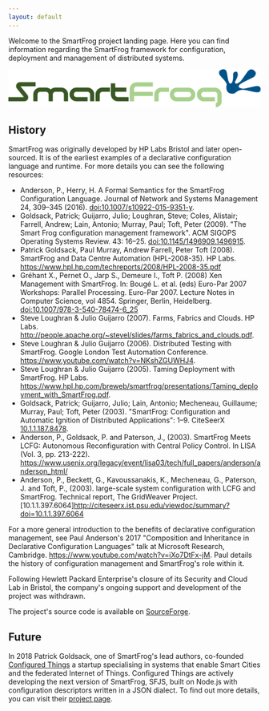 ```yaml
---
layout: default
---
```


Welcome to the SmartFrog project landing page. Here you can find information regarding the SmartFrog framework for configuration, deployment and management of distributed systems.

![smartfrog logo](resources/images/smartfrog_full_colour.svg)

## History

SmartFrog was originally developed by HP Labs Bristol and later open-sourced. It is of the earliest examples of a declarative configuration language and runtime. For more details you can see the following resources:
- Anderson, P., Herry, H. A Formal Semantics for the SmartFrog Configuration Language. Journal of Network and Systems Management 24, 309–345 (2016). [doi:10.1007/s10922-015-9351-y](https://doi.org/10.1007/s10922-015-9351-y).
- Goldsack, Patrick; Guijarro, Julio; Loughran, Steve; Coles, Alistair; Farrell, Andrew; Lain, Antonio; Murray, Paul; Toft, Peter (2009). "The Smart Frog configuration management framework". ACM SIGOPS Operating Systems Review. 43: 16–25. [doi:10.1145/1496909.1496915](https://doi.org/10.1145%2F1496909.1496915).
- Patrick Goldsack, Paul Murray, Andrew Farrell, Peter Toft (2008). SmartFrog and Data Centre Automation (HPL-2008-35). HP Labs. <https://www.hpl.hp.com/techreports/2008/HPL-2008-35.pdf>
- Gréhant X., Pernet O., Jarp S., Demeure I., Toft P. (2008) Xen Management with SmartFrog. In: Bougé L. et al. (eds) Euro-Par 2007 Workshops: Parallel Processing. Euro-Par 2007. Lecture Notes in Computer Science, vol 4854. Springer, Berlin, Heidelberg. [doi:10.1007/978-3-540-78474-6_25](https://doi.org/10.1007/978-3-540-78474-6_25)
- Steve Loughran & Julio Guijarro (2007). Farms, Fabrics and Clouds. HP Labs. <http://people.apache.org/~stevel/slides/farms_fabrics_and_clouds.pdf>.
- Steve Loughran & Julio Guijarro (2006). Distributed Testing with SmartFrog. Google London Test Automation Conference. <https://www.youtube.com/watch?v=NKshZGUWHJ4>.
- Steve Loughran & Julio Guijarro (2005). Taming Deployment with SmartFrog. HP Labs. <https://www.hpl.hp.com/breweb/smartfrog/presentations/Taming_deployment_with_SmartFrog.pdf>.
- Goldsack, Patrick; Guijarro, Julio; Lain, Antonio; Mecheneau, Guillaume; Murray, Paul; Toft, Peter (2003). "SmartFrog: Configuration and Automatic Ignition of Distributed Applications": 1–9. CiteSeerX [10.1.1.187.8478](https://citeseerx.ist.psu.edu/viewdoc/summary?doi=10.1.1.187.8478).
- Anderson, P., Goldsack, P. and Paterson, J., (2003). SmartFrog Meets LCFG: Autonomous Reconfiguration with Central Policy Control. In LISA (Vol. 3, pp. 213-222). <https://www.usenix.org/legacy/event/lisa03/tech/full_papers/anderson/anderson_html/>
- Anderson, P., Beckett, G., Kavoussanakis, K., Mecheneau, G., Paterson, J. and Toft, P., (2003). large-scale system configuration with LCFG and SmartFrog. Technical report, The GridWeaver Project. [10.1.1.397.6064]<http://citeseerx.ist.psu.edu/viewdoc/summary?doi=10.1.1.397.6064>

For a more general introduction to the benefits of declarative configuration management, see Paul Anderson's 2017 "Composition and Inheritance in Declarative Configuration Languages" talk at Microsoft Research, Cambridge. <https://www.youtube.com/watch?v=iXo7DtFx-jM>. Paul details the history of configuration management and SmartFrog's role within it.

Following Hewlett Packard Enterprise's closure of its Security and Cloud Lab in Bristol, the company's ongoing support and development of the project was withdrawn.

The project's source code is available on [SourceForge](https://sourceforge.net/projects/smartfrog/).

## Future

In 2018 Patrick Goldsack, one of SmartFrog's lead authors, co-founded [Configured Things](https://configuredthings.com) a startup specialising in systems that enable Smart Cities and the federated Internet of Things. Configured Things are actively developing the next version of SmartFrog, SFJS, built on Node.js with configuration descriptors written in a JSON dialect. To find out more details, you can visit their [project page](https://www.configuredthings.com/smartfrog/).
